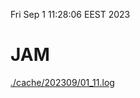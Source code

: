 Fri Sep  1 11:28:06 EEST 2023
# JAM
<a href='./cache/202309/01_11.log'>./cache/202309/01_11.log</a>
